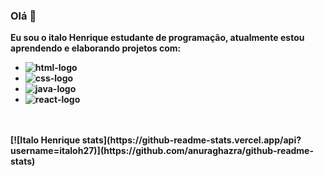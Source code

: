 ### Olá :wave:

<b>Eu sou o italo Henrique estudante de programação, atualmente estou aprendendo e elaborando projetos com: <b/>
<br>
- <img src="https://img.shields.io/badge/HTML5-E34F26?style=for-the-badge&logo=html5&logoColor=white" alt="html-logo"/>
- <img src="https://img.shields.io/badge/CSS3-1572B6?style=for-the-badge&logo=css3&logoColor=white" alt="css-logo"/>
- <img src="https://img.shields.io/badge/JavaScript-F7DF1E?style=for-the-badge&logo=javascript&logoColor=black" alt="java-logo"/>
- <img src="https://img.shields.io/badge/React-20232A?style=for-the-badge&logo=react&logoColor=61DAFB" alt="react-logo"/>
 <br>
 <br>
[![Italo Henrique stats](https://github-readme-stats.vercel.app/api?username=italoh27)](https://github.com/anuraghazra/github-readme-stats)







